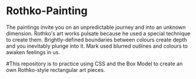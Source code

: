 # Rothko-Painting
The paintings invite you on an unpredictable journey and into an unknown dimension. Rothko's art works pulsate because he used a special technique to create them. Brightly-defined boundaries between colours create depth and you inevitably plunge into it. Mark used blurred outlines and colours to awaken feelings in us.

#This repository is to practice using CSS and the Box Model to create an own Rothko-style rectangular art pieces.
